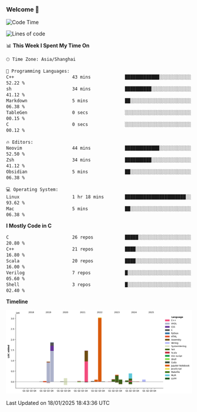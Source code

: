 ### Welcome 👋

<!--START_SECTION:waka-->
![Code Time](http://img.shields.io/badge/Code%20Time-1%2C817%20hrs%2040%20mins-blue)

![Lines of code](https://img.shields.io/badge/From%20Hello%20World%20I%27ve%20Written-8.8%20million%20lines%20of%20code-blue)

📊 **This Week I Spent My Time On** 

```text
🕑︎ Time Zone: Asia/Shanghai

💬 Programming Languages: 
C++                      43 mins             █████████████░░░░░░░░░░░░   52.22 % 
sh                       34 mins             ██████████░░░░░░░░░░░░░░░   41.12 % 
Markdown                 5 mins              ██░░░░░░░░░░░░░░░░░░░░░░░   06.38 % 
TableGen                 0 secs              ░░░░░░░░░░░░░░░░░░░░░░░░░   00.15 % 
C                        0 secs              ░░░░░░░░░░░░░░░░░░░░░░░░░   00.12 % 

🔥 Editors: 
Neovim                   44 mins             █████████████░░░░░░░░░░░░   52.50 % 
Zsh                      34 mins             ██████████░░░░░░░░░░░░░░░   41.12 % 
Obsidian                 5 mins              ██░░░░░░░░░░░░░░░░░░░░░░░   06.38 % 

💻 Operating System: 
Linux                    1 hr 18 mins        ███████████████████████░░   93.62 % 
Mac                      5 mins              ██░░░░░░░░░░░░░░░░░░░░░░░   06.38 % 
```

**I Mostly Code in C** 

```text
C                        26 repos            █████░░░░░░░░░░░░░░░░░░░░   20.80 % 
C++                      21 repos            ████░░░░░░░░░░░░░░░░░░░░░   16.80 % 
Scala                    20 repos            ████░░░░░░░░░░░░░░░░░░░░░   16.00 % 
Verilog                  7 repos             █░░░░░░░░░░░░░░░░░░░░░░░░   05.60 % 
Shell                    3 repos             █░░░░░░░░░░░░░░░░░░░░░░░░   02.40 % 
```



**Timeline**

![Lines of Code chart](https://raw.githubusercontent.com/Bohan-hu/Bohan-hu/master/assets/bar_graph.png)


 Last Updated on 18/01/2025 18:43:36 UTC
<!--END_SECTION:waka-->



